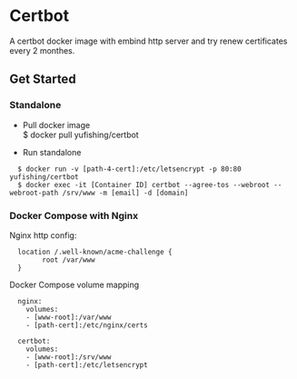 # Certbot

A certbot docker image with embind http server and try renew certificates every 2 monthes.

## Get Started 

### Standalone
* Pull docker image  
  $ docker pull yufishing/certbot

* Run standalone  
```  
  $ docker run -v [path-4-cert]:/etc/letsencrypt -p 80:80 yufishing/certbot 
  $ docker exec -it [Container ID] certbot --agree-tos --webroot --webroot-path /srv/www -m [email] -d [domain]  
```  
  
### Docker Compose with Nginx  
  Nginx http config:
```  
  location /.well-known/acme-challenge {
        root /var/www
  }
```    


  Docker Compose volume mapping
```
  nginx:
    volumes:
    - [www-root]:/var/www
    - [path-cert]:/etc/nginx/certs
  
  certbot:
    volumes:
    - [www-root]:/srv/www
    - [path-cert]:/etc/letsencrypt
```
